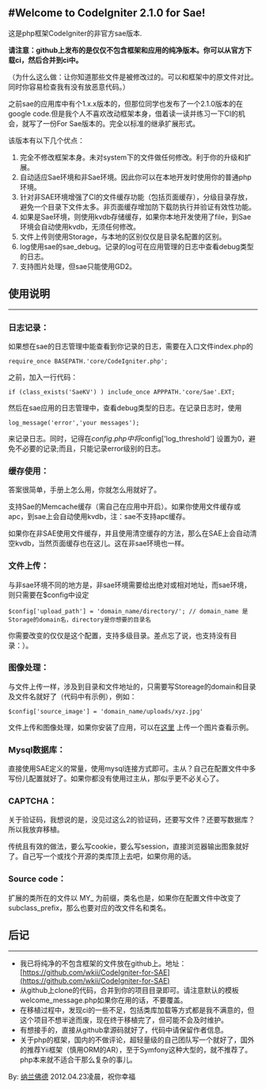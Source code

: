 #Welcome to CodeIgniter 2.1.0 for Sae!
--------------------------------------

这是php框架CodeIgniter的非官方sae版本.

**请注意：github上发布的是仅仅不包含框架和应用的纯净版本。你可以从官方下载ci，然后合并到ci中。**

（为什么这么做：让你知道那些文件是被修改过的。可以和框架中的原文件对比。同时你容易检查我有没有放恶意代码。）

之前sae的应用库中有个1.x.x版本的，但那位同学也发布了一个2.1.0版本的在google
code.但是我个人不喜欢改动框架本身，借着读一读并练习一下CI的机会，就写了一份For Sae版本的。完全以标准的继承扩展形式。

该版本有以下几个优点：

  1. 完全不修改框架本身。未对system下的文件做任何修改。利于你的升级和扩展。
  2. 自动适应Sae环境和非Sae环境。因此你可以在本地开发时使用你的普通php环境。
  3. 针对非SAE环境增强了CI的文件缓存功能（包括页面缓存），分级目录存放，避免一个目录下文件太多。非页面缓存增加防下载防执行并验证有效性功能。
  4. 如果是Sae环境，则使用kvdb存储缓存，如果你本地开发使用了file，到Sae环境会自动使用kvdb，无须任何修改。
  5. 文件上传则使用Storage，与本地的区别仅仅是目录名配置的区别。
  6. log使用sae的sae_debug。记录的log可在应用管理的日志中查看debug类型的日志。
  7. 支持图片处理，但sae只能使用GD2。

## 使用说明
-----------

### 日志记录：

如果想在sae的日志管理中能查看到你记录的日志，需要在入口文件index.php的

	require_once BASEPATH.'core/CodeIgniter.php';

之前，加入一行代码： 

	if (class_exists('SaeKV') ) include_once APPPATH.'core/Sae'.EXT;

然后在sae应用的日志管理中，查看debug类型的日志。在记录日志时，使用

	log_message('error','your messages');

来记录日志。同时，记得在$config.php中将$config['log_threshold']
设置为0，避免不必要的记录;而且，只能记录error级别的日志。

### 缓存使用：

答案很简单，手册上怎么用，你就怎么用就好了。

支持Sae的Memcache缓存（需自己在应用中开启）。如果你使用文件缓存或apc，到sae上会自动使用kvdb，注：sae不支持apc缓存。

如果你在非SAE使用文件缓存，并且使用清空缓存的方法，那么在SAE上会自动清空kvdb，当然页面缓存也在这儿。这在非sae环境也一样。

### 文件上传：

与非sae环境不同的地方是，非sae环境需要给出绝对或相对地址，而sae环境，则只需要在$config中设定 

	$config['upload_path'] = 'domain_name/directory/'; // domain_name 是Storage的domain名，directory是你想要的目录名
	
你需要改变的仅仅是这个配置，支持多级目录。差点忘了说，也支持没有目录：）。

### 图像处理：

与文件上传一样，涉及到目录和文件地址的，只需要写Storeage的domain和目录及文件名就好了（代码中有示例），例如：
	
	$config['source_image'] = 'domain_name/uploads/xyz.jpg'

文件上传和图像处理，如果你安装了应用，可以在[这里](http://saecodeigniter.sinaapp.com/index.php/upload)
上传一个图片查看示例。

### Mysql数据库：

直接使用SAE定义的常量，使用mysql连接方式即可。主从？自己在配置文件中多写份儿配置就好了。如果你都没有使用过主从，那似乎更不必关心了。

### CAPTCHA：

关于验证码，我想说的是，没见过这么2的验证码，还要写文件？还要写数据库？所以我放弃移植。

传统且有效的做法，要么写cookie，要么写session，直接浏览器输出图象就好了。自己写一个或找个开源的类库顶上去吧，如果你用的话。

### Source code：

扩展的类所在的文件以 MY_ 为前缀，类名也是，如果你在配置文件中改变了subclass_prefix，那么也要对应的改文件名和类名。

## 后记
-------

  * 我已将纯净的不包含框架的文件放在github上。地址：[https://github.com/wkii/CodeIgniter-for-SAE](https://github.com/wkii/CodeIgniter-for-SAE)
  * 从github上clone的代码，合并到你的项目目录即可。请注意默认的模板welcome_message.php如果你在用的话，不要覆盖。
  * 在移植过程中，发现ci的一些不足，包括类库加载等方式都是我不满意的，但这个项目不想半途而废，现在终于移植完了，但可能不会及时维护。
  * 有想接手的，直接从github拿源码就好了，代码中请保留作者信息。
  * 关于php的框架，国内的不做评论，超轻量级的自己团队写一个就好了，国外的推荐Yii框架（慎用ORM的AR），至于Symfony这种大型的，就不推荐了。php本来就不适合干那么复杂的事儿。
  
By: [纳兰佛德](http://weibo.com/terryak) 2012.04.23凌晨，祝你幸福

